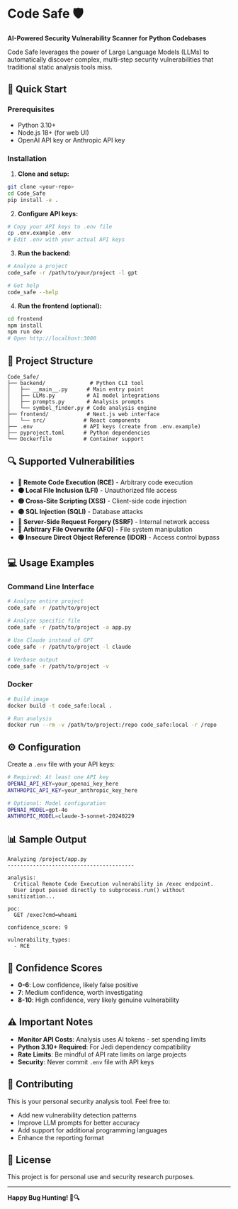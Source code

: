 # Code Safe 🛡️

**AI-Powered Security Vulnerability Scanner for Python Codebases**

Code Safe leverages the power of Large Language Models (LLMs) to automatically discover complex, multi-step security vulnerabilities that traditional static analysis tools miss.

## 🚀 Quick Start

### Prerequisites
- Python 3.10+
- Node.js 18+ (for web UI)
- OpenAI API key or Anthropic API key

### Installation

1. **Clone and setup:**
```bash
git clone <your-repo>
cd Code_Safe
pip install -e .
```

2. **Configure API keys:**
```bash
# Copy your API keys to .env file
cp .env.example .env
# Edit .env with your actual API keys
```

3. **Run the backend:**
```bash
# Analyze a project
code_safe -r /path/to/your/project -l gpt

# Get help
code_safe --help
```

4. **Run the frontend (optional):**
```bash
cd frontend
npm install
npm run dev
# Open http://localhost:3000
```

## 📁 Project Structure

```
Code_Safe/
├── backend/              # Python CLI tool
│   ├── __main__.py      # Main entry point
│   ├── LLMs.py          # AI model integrations
│   ├── prompts.py       # Analysis prompts
│   └── symbol_finder.py # Code analysis engine
├── frontend/            # Next.js web interface
│   └── src/            # React components
├── .env                # API keys (create from .env.example)
├── pyproject.toml      # Python dependencies
└── Dockerfile          # Container support
```

## 🔍 Supported Vulnerabilities

- **🔴 Remote Code Execution (RCE)** - Arbitrary code execution
- **🟠 Local File Inclusion (LFI)** - Unauthorized file access
- **🟡 Cross-Site Scripting (XSS)** - Client-side code injection
- **🟣 SQL Injection (SQLI)** - Database attacks
- **🔵 Server-Side Request Forgery (SSRF)** - Internal network access
- **🩷 Arbitrary File Overwrite (AFO)** - File system manipulation
- **🟢 Insecure Direct Object Reference (IDOR)** - Access control bypass

## 💻 Usage Examples

### Command Line Interface
```bash
# Analyze entire project
code_safe -r /path/to/project

# Analyze specific file
code_safe -r /path/to/project -a app.py

# Use Claude instead of GPT
code_safe -r /path/to/project -l claude

# Verbose output
code_safe -r /path/to/project -v
```

### Docker
```bash
# Build image
docker build -t code_safe:local .

# Run analysis
docker run --rm -v /path/to/project:/repo code_safe:local -r /repo
```

## ⚙️ Configuration

Create a `.env` file with your API keys:

```bash
# Required: At least one API key
OPENAI_API_KEY=your_openai_key_here
ANTHROPIC_API_KEY=your_anthropic_key_here

# Optional: Model configuration
OPENAI_MODEL=gpt-4o
ANTHROPIC_MODEL=claude-3-sonnet-20240229
```

## 📊 Sample Output

```
Analyzing /project/app.py
----------------------------------------

analysis:
  Critical Remote Code Execution vulnerability in /exec endpoint.
  User input passed directly to subprocess.run() without sanitization...

poc:
  GET /exec?cmd=whoami

confidence_score: 9

vulnerability_types:
  - RCE
```

## 🎯 Confidence Scores

- **0-6**: Low confidence, likely false positive
- **7**: Medium confidence, worth investigating  
- **8-10**: High confidence, very likely genuine vulnerability

## ⚠️ Important Notes

- **Monitor API Costs**: Analysis uses AI tokens - set spending limits
- **Python 3.10+ Required**: For Jedi dependency compatibility
- **Rate Limits**: Be mindful of API rate limits on large projects
- **Security**: Never commit `.env` file with API keys

## 🤝 Contributing

This is your personal security analysis tool. Feel free to:
- Add new vulnerability detection patterns
- Improve LLM prompts for better accuracy
- Add support for additional programming languages
- Enhance the reporting format

## 📝 License

This project is for personal use and security research purposes.

---

**Happy Bug Hunting! 🐛🔍**